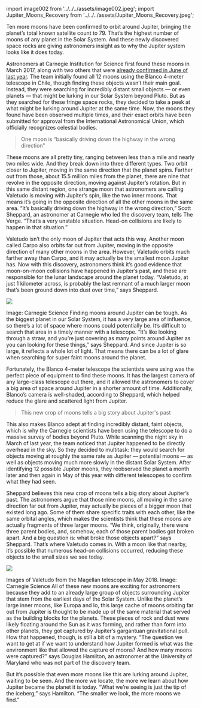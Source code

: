 import image002 from '../../../assets/image002.jpeg';
import Jupiter_Moons_Recovery from '../../../assets/Jupiter_Moons_Recovery.jpeg';

Ten more moons have been confirmed to orbit around Jupiter, bringing the planet’s total known satellite count to 79. That’s the highest number of moons of any planet in the Solar System. And these newly discovered space rocks are giving astronomers insight as to why the Jupiter system looks like it does today.

Astronomers at Carnegie Institution for Science first found these moons in March 2017, along with two others that were [already confirmed in June of last year](https://blogs.scientificamerican.com/life-unbounded/jupiter-now-has-69-moons/). The team initially found all 12 moons using the Blanco 4-meter telescope in Chile, though finding these objects wasn’t their main goal. Instead, they were searching for incredibly distant small objects — or even planets — that might be lurking in our Solar System beyond Pluto. But as they searched for these fringe space rocks, they decided to take a peek at what might be lurking around Jupiter at the same time. Now, the moons they found have been observed multiple times, and their exact orbits have been submitted for approval from the International Astronomical Union, which officially recognizes celestial bodies.

> One moon is “basically driving down the highway in the wrong direction"

These moons are all pretty tiny, ranging between less than a mile and nearly two miles wide. And they break down into three different types. Two orbit closer to Jupiter, moving in the same direction that the planet spins. Farther out from those, about 15.5 million miles from the planet, there are nine that revolve in the opposite direction, moving against Jupiter’s rotation. But in this same distant region, one strange moon that astronomers are calling Valetudo is moving with Jupiter’s spin, like the two inner moons. That means it’s going in the opposite direction of all the other moons in the same area. “It’s basically driving down the highway in the wrong direction,” Scott Sheppard, an astronomer at Carnegie who led the discovery team, tells The Verge. “That’s a very unstable situation. Head-on collisions are likely to happen in that situation.”

Valetudo isn’t the only moon of Jupiter that acts this way. Another moon called Carpo also orbits far out from Jupiter, moving in the opposite direction of many other moons in the area. However, Valetudo orbits much farther away than Carpo, and it may actually be the smallest moon Jupiter has. Now with this discovery, astronomers think it’s good evidence that moon-on-moon collisions have happened in Jupiter’s past, and these are responsible for the lunar landscape around the planet today. “Valetudo, at just 1 kilometer across, is probably the last remnant of a much larger moon that’s been ground down into dust over time,” says Sheppard.

<img src={image002} shape="original" />

Image: Carnegie Science
Finding moons around Jupiter can be tough. As the biggest planet in our Solar System, it has a very large area of influence, so there’s a lot of space where moons could potentially be. It’s difficult to search that area in a timely manner with a telescope. “It’s like looking through a straw, and you’re just covering as many points around Jupiter as you can looking for these things,” says Sheppard. And since Jupiter is so large, it reflects a whole lot of light. That means there can be a lot of glare when searching for super faint moons around the planet.

Fortunately, the Blanco 4-meter telescope the scientists were using was the perfect piece of equipment to find these moons. It has the largest camera of any large-class telescope out there, and it allowed the astronomers to cover a big area of space around Jupiter in a shorter amount of time. Additionally, Blanco’s camera is well-shaded, according to Sheppard, which helped reduce the glare and scattered light from Jupiter.

> This new crop of moons tells a big story about Jupiter's past

This also makes Blanco adept at finding incredibly distant, faint objects, which is why the Carnegie scientists have been using the telescope to do a massive survey of bodies beyond Pluto. While scanning the night sky in March of last year, the team noticed that Jupiter happened to be directly overhead in the sky. So they decided to multitask: they would search for objects moving at roughly the same rate as Jupiter — potential moons — as well as objects moving much more slowly in the distant Solar System. After identifying 12 possible Jupiter moons, they reobserved the planet a month later and then again in May of this year with different telescopes to confirm what they had seen.

Sheppard believes this new crop of moons tells a big story about Jupiter’s past. The astronomers argue that those nine moons, all moving in the same direction far out from Jupiter, may actually be pieces of a bigger moon that existed long ago. Some of them share specific traits with each other, like the same orbital angles, which makes the scientists think that these moons are actually fragments of three larger moons. “We think, originally, there were three parent bodies, and, somehow, each of those parent bodies got broken apart. And a big question is: what broke those objects apart?” says Sheppard. That’s where Valetudo comes in. With a moon like that nearby, it’s possible that numerous head-on collisions occurred, reducing these objects to the small sizes we see today.

<img src={Jupiter_Moons_Recovery} shape="original" />

Images of Valetudo from the Magellan telescope in May 2018. Image: Carnegie Science
All of these new moons are exciting for astronomers because they add to an already large group of objects surrounding Jupiter that stem from the earliest days of the Solar System. Unlike the planet’s large inner moons, like Europa and Io, this large cache of moons orbiting far out from Jupiter is thought to be made up of the same material that served as the building blocks for the planets. These pieces of rock and dust were likely floating around the Sun as it was forming, and rather than form into other planets, they got captured by Jupiter’s gargantuan gravitational pull. How that happened, though, is still a bit of a mystery. “The question we want to get at if we want to understand how Jupiter formed is what was the environment like that allowed the capture of moons? And how many moons were captured?” says Douglas Hamilton, an astronomer at the University of Maryland who was not part of the discovery team.

But it’s possible that even more moons like this are lurking around Jupiter, waiting to be seen. And the more we locate, the more we learn about how Jupiter became the planet it is today. “What we’re seeing is just the tip of the iceberg,” says Hamilton. “The smaller we look, the more moons we find.”
